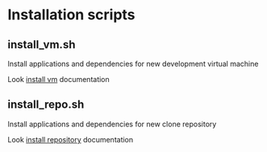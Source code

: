 # Installation scripts


## install_vm.sh
Install applications and dependencies for new development virtual machine

Look [install vm](https://github.azc.ext.hp.com/Anyware-Infrastructure/Environment-Setup/blob/install/readme/README_vm.md) documentation

## install_repo.sh
Install applications and dependencies for new clone repository

Look [install repository](https://github.azc.ext.hp.com/Anyware-Infrastructure/Environment-Setup/blob/install/readme/README_repo.md) documentation
